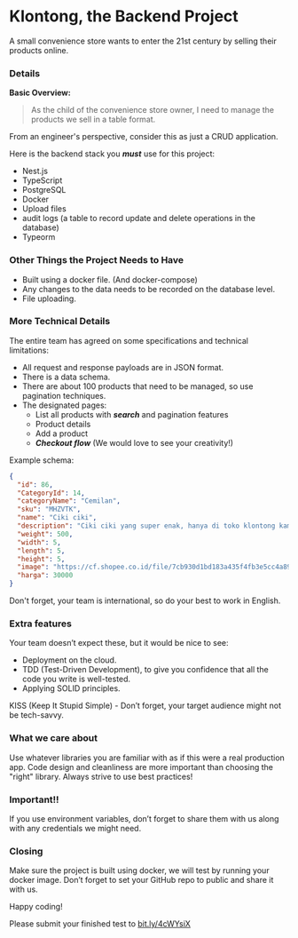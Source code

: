 # Klontong, the Backend Project

A small convenience store wants to enter the 21st century by selling their products online.

### Details

**Basic Overview:**

> As the child of the convenience store owner, I need to manage the products we sell in a table format.

From an engineer's perspective, consider this as just a CRUD application.

Here is the backend stack you **_must_** use for this project:

- Nest.js
- TypeScript
- PostgreSQL
- Docker
- Upload files
- audit logs (a table to record update and delete operations in the database)
- Typeorm


### Other Things the Project Needs to Have

- Built using a docker file. (And docker-compose)
- Any changes to the data needs to be recorded on the database level.
- File uploading.

### More Technical Details

The entire team has agreed on some specifications and technical limitations:

- All request and response payloads are in JSON format.
- There is a data schema.
- There are about 100 products that need to be managed, so use pagination techniques.
- The designated pages:
  - List all products with **_search_** and pagination features
  - Product details
  - Add a product
  - **_Checkout flow_** (We would love to see your creativity!)

Example schema:

```json
{
  "id": 86,
  "CategoryId": 14,
  "categoryName": "Cemilan",
  "sku": "MHZVTK",
  "name": "Ciki ciki",
  "description": "Ciki ciki yang super enak, hanya di toko klontong kami",
  "weight": 500,
  "width": 5,
  "length": 5,
  "height": 5,
  "image": "https://cf.shopee.co.id/file/7cb930d1bd183a435f4fb3e5cc4a896b",
  "harga": 30000
}
```

Don't forget, your team is international, so do your best to work in English.

### Extra features

Your team doesn’t expect these, but it would be nice to see:

- Deployment on the cloud.
- TDD (Test-Driven Development), to give you confidence that all the code you write is well-tested.
- Applying SOLID principles.

KISS (Keep It Stupid Simple) - Don’t forget, your target audience might not be tech-savvy.

### What we care about

Use whatever libraries you are familiar with as if this were a real production app. Code design and cleanliness are more important than choosing the "right" library. Always strive to use best practices!

### Important!!
If you use environment variables, don’t forget to share them with us along with any credentials we might need.

### Closing

Make sure the project is built using docker, we will test by running your docker image.
Don’t forget to set your GitHub repo to public and share it with us.

Happy coding!

Please submit your finished test to [bit.ly/4cWYsiX](https://bit.ly/4cWYsiX)
